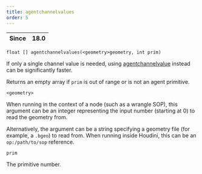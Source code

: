 ```yaml
---
title: agentchannelvalues
order: 5
---
```

| Since | 18.0 |
| --- | --- |

`float [] agentchannelvalues(<geometry>geometry, int prim)`

If only a single channel value is needed, using [agentchannelvalue](./agentchannelvalue "Returns the current value of an agent primitive’s channel.") instead can be significantly faster.

Returns an empty array if `prim` is out of range or is not an agent primitive.

`<geometry>`

When running in the context of a node (such as a wrangle SOP), this argument can be an integer representing the input number (starting at 0) to read the geometry from.

Alternatively, the argument can be a string specifying a geometry file (for example, a `.bgeo`) to read from. When running inside Houdini, this can be an `op:/path/to/sop` reference.

`prim`

The primitive number.

